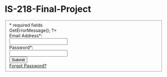 # IS-218-Final-Project
<?PHP
require_once("./include/membersite_config.php");
?>
<!DOCTYPE html lang="en">
<head>
      
</head>
<body>

<!-- Form Code Start -->
<fieldset >
<Title>Login</Title>

<input type='hidden' name='submitted' id='submitted' value='1'/>

<div class='short_explanation'>* required fields</div>

<div><span class='error'><?php echo $fgmembersite->GetErrorMessage(); ?></span></div>
<div class='container'>
    <label for='email' >Email Address*:</label><br/>
    <input type='text' name='username' id='username' maxlength="50" /><br/>
    
</div>
<div class='container'>
    <label for='password' >Password*:</label><br/>
    <input type='password' name='password' id='password' maxlength="50" /><br/>

</div>
</div>

<div class='container'>
    <input type='submit' name='Submit' value='Submit' />
</div>
<div class='short_explanation'><a href='reset-pwd-req.php'>Forgot Password?</a></div>
</fieldset>
</form>


